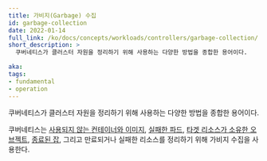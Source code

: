 ```yaml
---
title: 가비지(Garbage) 수집
id: garbage-collection
date: 2022-01-14
full_link: /ko/docs/concepts/workloads/controllers/garbage-collection/
short_description: >
  쿠버네티스가 클러스터 자원을 정리하기 위해 사용하는 다양한 방법을 종합한 용어이다.

aka: 
tags:
- fundamental
- operation
---
```

 쿠버네티스가 클러스터 자원을 정리하기 위해 사용하는 다양한 방법을 종합한 용어이다.

<!--more-->

쿠버네티스는 [사용되지 않는 컨테이너와 이미지](/ko/docs/concepts/workloads/controllers/garbage-collection/#containers-images),
[실패한 파드](/docs/concepts/workloads/pods/pod-lifecycle/#pod-garbage-collection),
[타겟 리소스가 소유한 오브젝트](/docs/concepts/overview/working-with-objects/owners-dependents/),
[종료된 잡](/ko/docs/concepts/workloads/controllers/ttlafterfinished/), 그리고
만료되거나 실패한 리소스를 정리하기 위해 가비지 수집을 사용한다.
